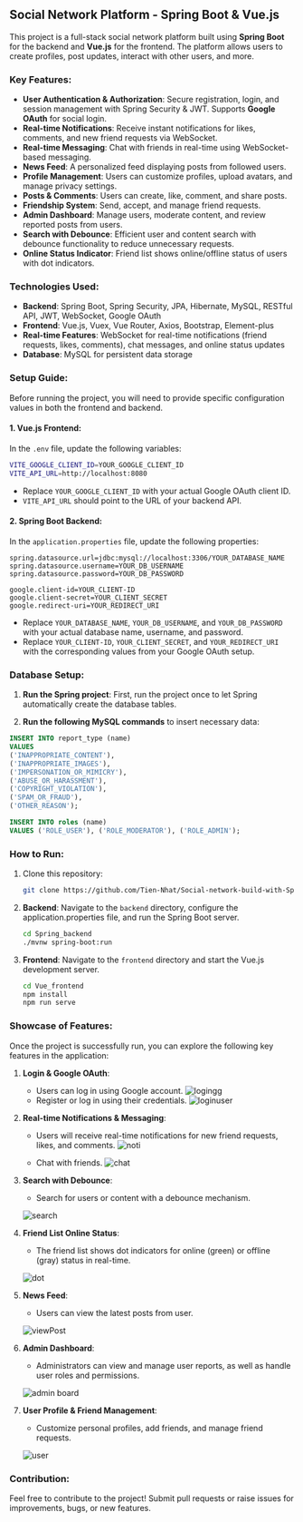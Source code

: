 ## Social Network Platform - Spring Boot & Vue.js

This project is a full-stack social network platform built using **Spring Boot** for the backend and **Vue.js** for the frontend. The platform allows users to create profiles, post updates, interact with other users, and more.

### Key Features:
- **User Authentication & Authorization**: Secure registration, login, and session management with Spring Security & JWT. Supports **Google OAuth** for social login.
- **Real-time Notifications**: Receive instant notifications for likes, comments, and new friend requests via WebSocket.
- **Real-time Messaging**: Chat with friends in real-time using WebSocket-based messaging.
- **News Feed**: A personalized feed displaying posts from followed users.
- **Profile Management**: Users can customize profiles, upload avatars, and manage privacy settings.
- **Posts & Comments**: Users can create, like, comment, and share posts.
- **Friendship System**: Send, accept, and manage friend requests.
- **Admin Dashboard**: Manage users, moderate content, and review reported posts from users.
- **Search with Debounce**: Efficient user and content search with debounce functionality to reduce unnecessary requests.
- **Online Status Indicator**: Friend list shows online/offline status of users with dot indicators.

### Technologies Used:
- **Backend**: Spring Boot, Spring Security, JPA, Hibernate, MySQL, RESTful API, JWT, WebSocket, Google OAuth
- **Frontend**: Vue.js, Vuex, Vue Router, Axios, Bootstrap, Element-plus
- **Real-time Features**: WebSocket for real-time notifications (friend requests, likes, comments), chat messages, and online status updates
- **Database**: MySQL for persistent data storage
### Setup Guide:

Before running the project, you will need to provide specific configuration values in both the frontend and backend.

#### 1. Vue.js Frontend:
In the `.env` file, update the following variables:
```bash
VITE_GOOGLE_CLIENT_ID=YOUR_GOOGLE_CLIENT_ID
VITE_API_URL=http://localhost:8080
```

- Replace `YOUR_GOOGLE_CLIENT_ID` with your actual Google OAuth client ID.
- `VITE_API_URL` should point to the URL of your backend API.

#### 2. Spring Boot Backend:
In the `application.properties` file, update the following properties:
```properties
spring.datasource.url=jdbc:mysql://localhost:3306/YOUR_DATABASE_NAME
spring.datasource.username=YOUR_DB_USERNAME
spring.datasource.password=YOUR_DB_PASSWORD

google.client-id=YOUR_CLIENT-ID
google.client-secret=YOUR_CLIENT_SECRET
google.redirect-uri=YOUR_REDIRECT_URI
```
- Replace `YOUR_DATABASE_NAME`, `YOUR_DB_USERNAME`, and `YOUR_DB_PASSWORD` with your actual database name, username, and password.
- Replace `YOUR_CLIENT-ID`, `YOUR_CLIENT_SECRET`, and `YOUR_REDIRECT_URI` with the corresponding values from your Google OAuth setup.

### Database Setup:
1. **Run the Spring project**: First, run the project once to let Spring automatically create the database tables.

2. **Run the following MySQL commands** to insert necessary data:

```sql
INSERT INTO report_type (name)
VALUES 
('INAPPROPRIATE_CONTENT'), 
('INAPPROPRIATE_IMAGES'), 
('IMPERSONATION_OR_MIMICRY'), 
('ABUSE_OR_HARASSMENT'), 
('COPYRIGHT_VIOLATION'),
('SPAM_OR_FRAUD'), 
('OTHER_REASON');

INSERT INTO roles (name)
VALUES ('ROLE_USER'), ('ROLE_MODERATOR'), ('ROLE_ADMIN');
```

### How to Run:
1. Clone this repository:
   ```bash
   git clone https://github.com/Tien-Nhat/Social-network-build-with-Spring-Vuejs.git
   ```
2. **Backend**: Navigate to the `backend` directory, configure the application.properties file, and run the Spring Boot server.
   ```bash
   cd Spring_backend
   ./mvnw spring-boot:run
   ```
3. **Frontend**: Navigate to the `frontend` directory and start the Vue.js development server.
   ```bash
   cd Vue_frontend
   npm install
   npm run serve
   ```

### Showcase of Features:

Once the project is successfully run, you can explore the following key features in the application:

1. **Login & Google OAuth**:
   - Users can log in using Google account.
![logingg](https://github.com/user-attachments/assets/85455050-7f4f-42b4-9cbb-070637e5f1ad)
   - Register or log in using their credentials.
![loginuser](https://github.com/user-attachments/assets/6087e00d-f0d6-4f99-8bb3-3513c42a9d0f)

2. **Real-time Notifications & Messaging**:
   - Users will receive real-time notifications for new friend requests, likes, and comments.
   ![noti](https://github.com/user-attachments/assets/f6bab4c7-a574-47e8-b514-813953eb74d2)

   - Chat with friends.
![chat](https://github.com/user-attachments/assets/36c1f169-67fc-46ff-b8b1-f8e7532a84f2)


3. **Search with Debounce**:
   - Search for users or content with a debounce mechanism.

   ![search](https://github.com/user-attachments/assets/1757503a-a32f-44c4-935b-1adaf5ad0653)


4. **Friend List Online Status**:
   - The friend list shows dot indicators for online (green) or offline (gray) status in real-time.

   ![dot](https://github.com/user-attachments/assets/cafc2c32-f449-4ce7-99a9-08840317c9c6)


5. **News Feed**:
   - Users can view the latest posts from user.

   ![viewPost](https://github.com/user-attachments/assets/c6195180-4542-400b-a3f7-418de88897f3)



6. **Admin Dashboard**:
   - Administrators can view and manage user reports, as well as handle user roles and permissions.

   ![admin board](https://github.com/user-attachments/assets/88681a34-0140-4809-85c5-495310a391f3)


7. **User Profile & Friend Management**:
   - Customize personal profiles, add friends, and manage friend requests.

   ![user](https://github.com/user-attachments/assets/c0f598bb-1a7d-4e34-8df4-0e46670484b9)


### Contribution:
Feel free to contribute to the project! Submit pull requests or raise issues for improvements, bugs, or new features.
